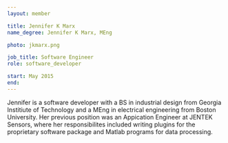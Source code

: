 ```yaml
---
layout: member

title: Jennifer K Marx
name_degree: Jennifer K Marx, MEng

photo: jkmarx.png

job_title: Software Engineer
role: software_developer

start: May 2015
end: 
---
```

Jennifer is a software developer with a BS in industrial design from Georgia
Institiute of Technology and a MEng in electrical engineering from Boston
University. Her previous position was an Appication Engineer at
JENTEK Sensors, where her responsibilites included writing plugins for the
proprietary software package and Matlab programs for data processing.

